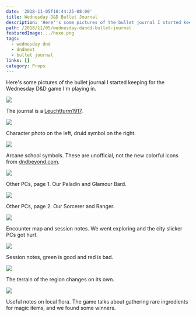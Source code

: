 ```yaml
---
date: '2018-11-05T10:44:25-08:00'
title: Wednesday D&D Bullet Journal
description: 'Here''s some pictures of the bullet journal I started keeping for the Wednesday D&D game I''m playing in. '
path: /2018/11/05/wednesday-dandd-bullet-journal
featuredImage: ../hexo.png
tags:
  - wednesday dnd
  - dndnext
  - bullet journal
links: []
category: Props
---
```


Here's some pictures of the bullet journal I started keeping for the Wednesday D&D game I'm playing in.

<!-- more -->

![](IMG_20181105_183902.jpg)

The journal is a [Leuchtturm1917](https://www.leuchtturm1917.us).

![](IMG_20181105_183935.jpg)

Character photo on the left, druid symbol on the right.

![](IMG_20181105_183946.jpg)

Arcane school symbols. These are unofficial, not the new colorful icons from [dndbeyond.com](https://dndbeyond.com).

![](IMG_20181105_183957.jpg)

Other PCs, page 1. Our Paladin and Glamour Bard.

![](IMG_20181105_184007.jpg)

Other PCs, page 2. Our Sorcerer and Ranger.

![](IMG_20181105_184017.jpg)

Encounter map and session notes. We went exploring and the city slicker PCs got hurt.

![](IMG_20181105_184031.jpg)

Session notes, green is good and red is bad.

![](IMG_20181105_184045.jpg)

The terrain of the region changes on its own.

![](IMG_20181105_184058.jpg)

Useful notes on local flora. The game talks about gathering rare ingredients for magic items, and we found some winners.
